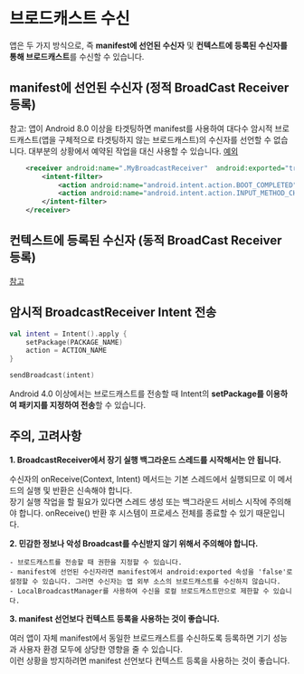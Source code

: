 # 브로드캐스트 수신
앱은 두 가지 방식으로, 즉 **manifest에 선언된 수신자** 및 **컨텍스트에 등록된 수신자를 통해 브로드캐스트**를 수신할 수 있습니다.

## manifest에 선언된 수신자 (정적 BroadCast Receiver 등록)
참고: 앱이 Android 8.0 이상을 타겟팅하면 manifest를 사용하여 대다수 암시적 브로드캐스트(앱을 구체적으로 타겟팅하지 않는 브로드캐스트)의 수신자를 선언할 수 없습니다. 대부분의 상황에서 예약된 작업을 대신 사용할 수 있습니다. [예외](https://developer.android.com/guide/components/broadcast-exceptions)

``` xml
    <receiver android:name=".MyBroadcastReceiver"  android:exported="true">
        <intent-filter>
            <action android:name="android.intent.action.BOOT_COMPLETED"/>
            <action android:name="android.intent.action.INPUT_METHOD_CHANGED" />
        </intent-filter>
    </receiver>  
```

## 컨텍스트에 등록된 수신자 (동적 BroadCast Receiver 등록)

[참고](https://developer.android.com/guide/components/broadcasts#context-registered-receivers)

## 암시적 BroadcastReceiver Intent 전송

``` kotlin
val intent = Intent().apply {
    setPackage(PACKAGE_NAME)
    action = ACTION_NAME
}

sendBroadcast(intent)
```

Android 4.0 이상에서는 브로드캐스트를 전송할 때 Intent의 **setPackage를 이용하여 패키지를 지정하여 전송**할 수 있습니다.

## 주의, 고려사항
**1. BroadcastReceiver에서 장기 실행 백그라운드 스레드를 시작해서는 안 됩니다.**

수신자의 onReceive(Context, Intent) 메서드는 기본 스레드에서 실행되므로 이 메서드의 실행 및 반환은 신속해야 합니다.<br/>
장기 실행 작업을 할 필요가 있다면 스레드 생성 또는 백그라운드 서비스 시작에 주의해야 합니다. onReceive() 반환 후 시스템이 프로세스 전체를 종료할 수 있기 때문입니다. 

**2. 민감한 정보나 악성 Broadcast를 수신받지 않기 위해서 주의해야 합니다.**

    - 브로드캐스트를 전송할 때 권한을 지정할 수 있습니다.
    - manifest에 선언된 수신자라면 manifest에서 android:exported 속성을 'false'로 설정할 수 있습니다. 그러면 수신자는 앱 외부 소스의 브로드캐스트를 수신하지 않습니다.
    - LocalBroadcastManager를 사용하여 수신을 로컬 브로드캐스트만으로 제한할 수 있습니다.

**3. manifest 선언보다 컨텍스트 등록을 사용하는 것이 좋습니다.**

여러 앱이 자체 manifest에서 동일한 브로드캐스트를 수신하도록 등록하면 기기 성능과 사용자 환경 모두에 상당한 영향을 줄 수 있습니다.<br/>
이런 상황을 방지하려면 manifest 선언보다 컨텍스트 등록을 사용하는 것이 좋습니다.
